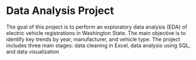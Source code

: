 # Data Analysis Project

The goal of this project is to perform an exploratory data analysis (EDA) of electric vehicle registrations in Washington State. The main objective is to identify key trends by year, manufacturer, and vehicle type. The project includes three main stages: data cleaning in Excel, data analysis using SQL, and data visualization
